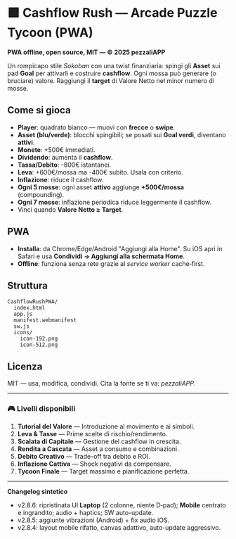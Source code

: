 # 🟩 Cashflow Rush — Arcade Puzzle Tycoon (PWA)

**PWA offline, open source, MIT — © 2025 pezzaliAPP**

Un rompicapo stile *Sokoban* con una twist finanziaria: spingi gli **Asset** sui pad **Goal** per attivarli e costruire **cashflow**. Ogni mossa può generare (o bruciare) valore. Raggiungi il **target** di Valore Netto nel minor numero di mosse.

## Come si gioca
- **Player**: quadrato bianco — muovi con **frecce** o **swipe**.
- **Asset (blu/verde)**: blocchi spingibili; se posati sui **Goal verdi**, diventano **attivi**.
- **Monete**: +500€ immediati.
- **Dividendo**: aumenta il **cashflow**.
- **Tassa/Debito**: -800€ istantanei.
- **Leva**: +600€/mossa ma -400€ subito. Usala con criterio.
- **Inflazione**: riduce il cashflow.
- **Ogni 5 mosse**: ogni asset **attivo** aggiunge **+500€/mossa** (compounding).
- **Ogni 7 mosse**: inflazione periodica riduce leggermente il cashflow.
- Vinci quando **Valore Netto ≥ Target**.

## PWA
- **Installa**: da Chrome/Edge/Android "Aggiungi alla Home". Su iOS apri in Safari e usa **Condividi → Aggiungi alla schermata Home**.
- **Offline**: funziona senza rete grazie al *service worker* cache‑first.

## Struttura
```
CashflowRushPWA/
  index.html
  app.js
  manifest.webmanifest
  sw.js
  icons/
    icon-192.png
    icon-512.png
```

## Licenza
MIT — usa, modifica, condividi. Cita la fonte se ti va: *pezzaliAPP*.

---

### 🎮 Livelli disponibili
1. **Tutorial del Valore** — Introduzione al movimento e ai simboli.
2. **Leva & Tasse** — Prime scelte di rischio/rendimento.
3. **Scalata di Capitale** — Gestione del cashflow in crescita.
4. **Rendita a Cascata** — Asset a consumo e combinazioni.
5. **Debito Creativo** — Trade-off tra debito e ROI.
6. **Inflazione Cattiva** — Shock negativi da compensare.
7. **Tycoon Finale** — Target massimo e pianificazione perfetta.

---

**Changelog sintetico**
- v2.8.6: ripristinata UI **Laptop** (2 colonne, niente D‑pad); **Mobile** centrato e ingrandito; audio + haptics; SW auto-update.
- v2.8.5: aggiunte vibrazioni (Android) + fix audio iOS.
- v2.8.4: layout mobile rifatto, canvas adattivo, auto-update aggressivo.
